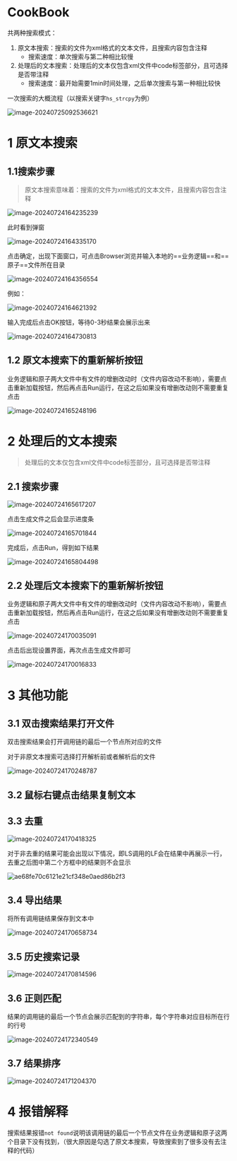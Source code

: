 # CookBook

共两种搜索模式：

1. 原文本搜索：搜索的文件为xml格式的文本文件，且搜索内容包含注释
   - 搜索速度：单次搜索与第二种相比较慢
2. 处理后的文本搜索：处理后的文本仅包含xml文件中code标签部分，且可选择是否带注释
   - 搜索速度：最开始需要1min时间处理，之后单次搜索与第一种相比较快



一次搜索的大概流程（以搜索关键字`hs_strcpy`为例）

![image-20240725092536621](https://typora-dusong.oss-cn-chengdu.aliyuncs.com/image-20240725092536621.png)



# 1 原文本搜索

## 1.1搜索步骤

> 原文本搜索意味着：搜索的文件为xml格式的文本文件，且搜索内容包含注释

![image-20240724164235239](https://typora-dusong.oss-cn-chengdu.aliyuncs.com/image-20240724164235239.png)

此时看到弹窗

![image-20240724164335170](https://typora-dusong.oss-cn-chengdu.aliyuncs.com/image-20240724164335170.png)

点击确定，出现下面窗口，可点击Browser浏览并输入本地的==业务逻辑==和==原子==文件所在目录

![image-20240724164356554](https://typora-dusong.oss-cn-chengdu.aliyuncs.com/image-20240724164356554.png)

例如：

![image-20240724164621392](https://typora-dusong.oss-cn-chengdu.aliyuncs.com/image-20240724164621392.png)

输入完成后点击OK按钮，等待0-3秒结果会展示出来

![image-20240724164730813](https://typora-dusong.oss-cn-chengdu.aliyuncs.com/image-20240724164730813.png)

## 1.2 原文本搜索下的重新解析按钮

业务逻辑和原子两大文件中有文件的增删改动时（文件内容改动不影响），需要点击重新加载按钮，然后再点击Run运行，在这之后如果没有增删改动则不需要重复点击

![image-20240724165248196](https://typora-dusong.oss-cn-chengdu.aliyuncs.com/image-20240724165248196.png)

# 2 处理后的文本搜索

> 处理后的文本仅包含xml文件中code标签部分，且可选择是否带注释

## 2.1 搜索步骤

![image-20240724165617207](https://typora-dusong.oss-cn-chengdu.aliyuncs.com/image-20240724165617207.png)

点击生成文件之后会显示进度条

![image-20240724165701844](https://typora-dusong.oss-cn-chengdu.aliyuncs.com/image-20240724165701844.png)

完成后，点击Run，得到如下结果

![image-20240724165804498](https://typora-dusong.oss-cn-chengdu.aliyuncs.com/image-20240724165804498.png)

## 2.2 处理后文本搜索下的重新解析按钮

业务逻辑和原子两大文件中有文件的增删改动时（文件内容改动不影响），需要点击重新加载按钮，然后再点击Run运行，在这之后如果没有增删改动则不需要重复点击

![image-20240724170035091](https://typora-dusong.oss-cn-chengdu.aliyuncs.com/image-20240724170035091.png)

点击后出现设置界面，再次点击生成文件即可

![image-20240724170016833](https://typora-dusong.oss-cn-chengdu.aliyuncs.com/image-20240724170016833.png)



# 3 其他功能

## 3.1 双击搜索结果打开文件

双击搜索结果会打开调用链的最后一个节点所对应的文件

对于非原文本搜索可选择打开解析前或者解析后的文件

![image-20240724170248787](https://typora-dusong.oss-cn-chengdu.aliyuncs.com/image-20240724170248787.png)

## 3.2 鼠标右键点击结果复制文本



## 3.3 去重

![image-20240724170418325](https://typora-dusong.oss-cn-chengdu.aliyuncs.com/image-20240724170418325.png)

对于非去重的结果可能会出现以下情况，即LS调用的LF会在结果中再展示一行，去重之后图中第二个方框中的结果则不会显示

![ae68fe70c6121e21cf348e0aed86b2f3](https://typora-dusong.oss-cn-chengdu.aliyuncs.com/ae68fe70c6121e21cf348e0aed86b2f3.png)



## 3.4 导出结果

将所有调用链结果保存到文本中

![image-20240724170658734](https://typora-dusong.oss-cn-chengdu.aliyuncs.com/image-20240724170658734.png)



## 3.5 历史搜索记录

![image-20240724170814596](https://typora-dusong.oss-cn-chengdu.aliyuncs.com/image-20240724170814596.png)



## 3.6 正则匹配

结果的调用链的最后一个节点会展示匹配到的字符串，每个字符串对应目标所在行的行号

![image-20240724172340549](https://typora-dusong.oss-cn-chengdu.aliyuncs.com/image-20240724172340549.png)

## 3.7 结果排序

![image-20240724171204370](https://typora-dusong.oss-cn-chengdu.aliyuncs.com/image-20240724171204370.png)

# 4 报错解释

搜索结果报错`not found`说明该调用链的最后一个节点文件在业务逻辑和原子这两个目录下没有找到，（很大原因是勾选了原文本搜索，导致搜索到了很多没有去注释的代码）